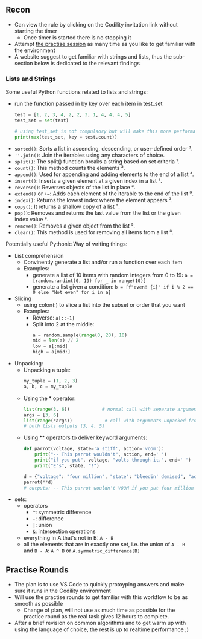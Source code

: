 ## Recon
- Can view the rule by clicking on the Codility invitation link without starting the timer
    - Once timer is started there is no stopping it
- Attempt [the practise session](https://app.codility.com/demo/take-sample-test/) as many time as you like to get familiar with the environment
- A website suggest to get familiar with strings and lists, thus the sub-section below is dedicated to the relevant findings

### Lists and Strings
Some useful Python functions related to lists and strings:
- run the function passed in by key over each item in test_set
    ```python
    test = [1, 2, 3, 4, 2, 2, 3, 1, 4, 4, 4, 5]
    test_set = set(test)

    # using test_set is not compulsory but will make this more performant
    print(max(test_set, key = test.count))
    ```
- `sorted()`: Sorts a list in ascending, descending, or user-defined order ³.
- `''.join()`: Join the iterables using any characters of choice.
- `split()`: The split() function breaks a string based on set criteria ¹.
- `count()`: This method counts the elements ³.
- `append()`: Used for appending and adding elements to the end of a list ³.
- `insert()`: Inserts a given element at a given index in a list ³.
- `reverse()`: Reverses objects of the list in place ³.
- `extend()` or `+=`: Adds each element of the iterable to the end of the list ³.
- `index()`: Returns the lowest index where the element appears ³.
- `copy()`: It returns a shallow copy of a list ³.
- `pop()`: Removes and returns the last value from the list or the given index value ³.
- `remove()`: Removes a given object from the list ³.
- `clear()`: This method is used for removing all items from a list ³.

Potentially useful Pythonic Way of writing things:
- List comprehension
    - Convinently generate a list and/or run a function over each item
    - Examples:
        - generate a list of 10 items with random integers from 0 to 19: `a = [random.randint(0, 19) for _ in range(10)]`
        - generate a list given a condition: `b = [f"even! {i}" if i % 2 == 0 else "Not even" for i in a]`
- Slicing
    - using colon(:) to slice a list into the subset or order that you want
    - Examples:
        - Reverse: `a[::-1]`
        - Split into 2 at the middle:
            ```python
            a = random.sample(range(0, 20), 10)
            mid = len(a) // 2
            low = a[:mid]
            high = a[mid:]
            ```
- Unpacking:
    - Unpacking a tuple: 
        ```python
        my_tuple = (1, 2, 3)
        a, b, c = my_tuple
        ```
    - Using the * operator:
        ```python
        list(range(3, 6))            # normal call with separate arguments
        args = [3, 6]
        list(range(*args))            # call with arguments unpacked from a list
        # both lists outputs [3, 4, 5]
        ```
    - Using ** operators to deliver keyword arguments:
        ```python
        def parrot(voltage, state='a stiff', action='voom'):
            print("-- This parrot wouldn't", action, end=' ')
            print("if you put", voltage, "volts through it.", end=' ')
            print("E's", state, "!")

        d = {"voltage": "four million", "state": "bleedin' demised", "action": "VOOM"}
        parrot(**d)
        # outputs: -- This parrot wouldn't VOOM if you put four million volts through it. E's bleedin' demised !
        ```
- sets:
    - operators 
        - `^`: symmetric difference
        - `-`: difference
        - `|`: union
        - `&`: intersection operations
    - everything in A that's not in B: `A - B`
    - all the elements that are in exactly one set, i.e. the union of `A - B` and `B - A`: `A ^ B` or `A.symmetric_difference(B)`

## Practise Rounds

- The plan is to use VS Code to quickly protoyping answers and make sure it runs in the Codility environment
- Will use the practise rounds to get familiar with this workflow to be as smooth as possible
    - Change of plan, will not use as much time as possible for the practice round as the real task gives 12 hours to complete.
- After a brief revision on common algorithms and to get warm up with using the language of choice, the rest is up to realtime performance ;)
